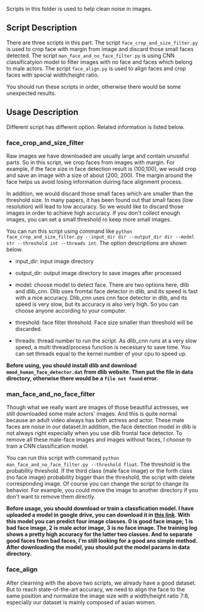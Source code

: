 Scripts in this folder is used to help clean noise in images.

## Script Description

There are three scripts in this part. The script `face_crop_and_size_filter.py` is used to crop face with margin from image and discard those small faces detected. The script `man_face_and_no_face_filter.py` is using CNN classificatyion model to filter images with no face and faces which belong to male actors. The script `face_align.py` is used to align faces and crop faces with special width/height ratio.

You should run these scripts in order, otherwise there would be some unexpected results.

## Usage Description

Different script has different option. Related information is listed below.

### face_crop_and_size_filter

Raw images we have downloaded are usually large and contain unuseful parts. So in this script, we crop faces from images with margin. For example, if the face size in face detection result is (100,100), we would crop and save an image with a size of about (200, 200). The margin around the face helps us avoid losing information duiring face alignment process.

In addition, we would discard those small faces which are smaller than the threshold size. In many papers, it has been found out that small faces (low resolution) will lead to low accuracy. So we would like to discard those images in order to achieve high accuracy. If you don't collect enough images, you can set a small threshold ro keep more small images.

You can run this script using command like `python face_crop_and_size_filter.py --input_dir dir --output_dir dir --model str --threshold int --threads int`. The option descriptions are shown below.

- input_dir: input image directory

- output_dir: output image directory to save images after processed

- model: choose model to detect face. There are two options here, dlib and dlib_cnn. Dlib uses fromtal face detector in dlib, and its speed is fast with a nice accuracy. Dlib_cnn uses cnn face detector in dlib, and its speed is very slow, but its accuracy is also very high. So you can choose anyone according to your computer.

- threshold: face filter threshold. Face size smaller than threshold will be discarded.

- threads: thread number to run the script. As dlib_cnn runs at a very slow speed, a multi thread/process function is necessary to save time. You can set threads equal to the kernel number of your cpu to speed up.

**Before using, you should install dlib and download `mmod_human_face_detector.dat` from dlib website. Then put the file in data directory, otherwise there would be a `file not found` error.**

### man_face_and_no_face_filter

Though what we really want are images of those beautiful actresses, we still downloaded some male actors' images. And this is quite normal because an adult video always has both actress and actor. These male faces are noise in our dataset.In addition, the face detection model in dlib is not always right especially when you use dlib frontal face detector. To remove all these male-face images and images without faces, I choose to train a CNN classification model.

You can run this script with command `python man_face_and_no_face_filter.py --threshold float`. The threshold is the probability threshold. If the third class (male face image) or the forth class (no face image) probability bigger than the threshold, the script with delete corresponding image. Of course you can change the script to change its behavior. For example, you could move the image to another directory if you don't want to remove them directly.

**Before usage, you should download or train a classfication model. I have uploaded a model in google drive, you can download it in [this link](https://drive.google.com/open?id=1y8Nz45jZt9K8QxaSE_XM66o-JkAGwYuk). With this model you can predict four image classes. 0 is good face image; 1 is bad face image, 2 is male actor image, 3 is no face image. The training log shows a pretty high accuracy for the latter two classes. And to separate good faces from bad faces, I'm still looking for a good ans simple method. After downloading the model, you should put the model params in data directory.**

### face_align

After clearning with the above two scripts, we already have a good dataset. But to reach state-of-the-art accuracy, we need to align the face to the same position and normalize the image size with a width/height ratio 7:8, especially our dataset is mainly composed of asian women. 

